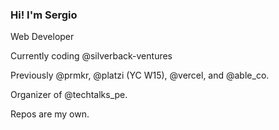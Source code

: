 ### Hi! I'm Sergio

Web Developer

Currently coding @silverback-ventures

Previously @prmkr, @platzi (YC W15), @vercel, and @able_co.

Organizer of @techtalks_pe.

Repos are my own.

<!--
**sergiodxa/sergiodxa** is a ✨ _special_ ✨ repository because its `README.md` (this file) appears on your GitHub profile.

Here are some ideas to get you started:

- 🔭 I’m currently working on ...
- 🌱 I’m currently learning ...
- 👯 I’m looking to collaborate on ...
- 🤔 I’m looking for help with ...
- 💬 Ask me about ...
- 📫 How to reach me: ...
- 😄 Pronouns: ...
- ⚡ Fun fact: ...
-->

